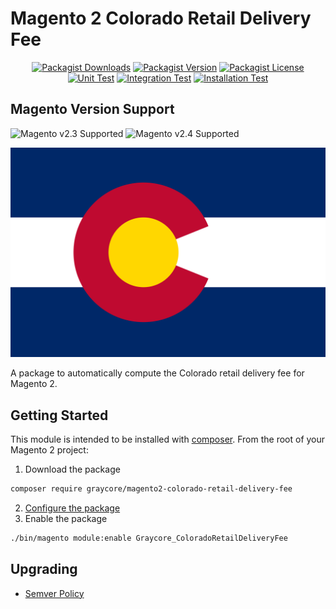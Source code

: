 # Magento 2 Colorado Retail Delivery Fee

<div align="center">

[![Packagist Downloads](https://img.shields.io/packagist/dm/graycore/magento2-colorado-retail-delivery-fee?color=blue)](https://packagist.org/packages/graycore/magento2-colorado-retail-delivery-fee/stats)
[![Packagist Version](https://img.shields.io/packagist/v/graycore/magento2-colorado-retail-delivery-fee?color=blue)](https://packagist.org/packages/graycore/magento2-colorado-retail-delivery-fee)
[![Packagist License](https://img.shields.io/packagist/l/graycore/magento2-colorado-retail-delivery-fee)](https://github.com/graycoreio/magento2-colorado-retail-delivery-fee/blob/master/LICENSE)
[![Unit Test](https://github.com/graycoreio/magento2-colorado-retail-delivery-fee/actions/workflows/unit.yaml/badge.svg)](https://github.com/graycoreio/magento2-colorado-retail-delivery-fee/actions/workflows/unit.yaml)
[![Integration Test](https://github.com/graycoreio/magento2-colorado-retail-delivery-fee/actions/workflows/integration.yaml/badge.svg)](https://github.com/graycoreio/magento2-colorado-retail-delivery-fee/actions/workflows/integration.yaml)
[![Installation Test](https://github.com/graycoreio/magento2-colorado-retail-delivery-fee/actions/workflows/install.yaml/badge.svg)](https://github.com/graycoreio/magento2-colorado-retail-delivery-fee/actions/workflows/install.yaml)

</div>


## Magento Version Support
![Magento v2.3 Supported](https://img.shields.io/badge/Magento-2.3-brightgreen.svg?labelColor=2f2b2f&logo=magento&logoColor=f26724&color=464246&longCache=true&style=flat)
![Magento v2.4 Supported](https://img.shields.io/badge/Magento-2.4-brightgreen.svg?labelColor=2f2b2f&logo=magento&logoColor=f26724&color=464246&longCache=true&style=flat)

![The Flag of Colorado](./docs/Flag_of_Colorado.svg)


A package to automatically compute the Colorado retail delivery fee for Magento 2.

## Getting Started
This module is intended to be installed with [composer](https://getcomposer.org/). From the root of your Magento 2 project:

1. Download the package
```bash
composer require graycore/magento2-colorado-retail-delivery-fee
```
2. [Configure the package](/docs/stories/configuration.md)
3. Enable the package

```bash
./bin/magento module:enable Graycore_ColoradoRetailDeliveryFee
```

## Upgrading
* [Semver Policy](https://semver.org/)
